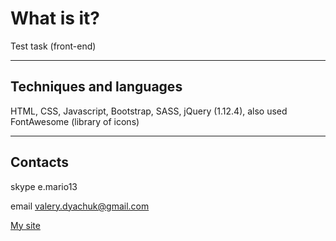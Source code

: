 # What is it?
Test task (front-end)
***
## Techniques and languages
HTML, CSS, Javascript, Bootstrap, SASS, jQuery (1.12.4), also used FontAwesome (library of icons)
***
## Contacts
skype e.mario13

email valery.dyachuk@gmail.com

[My site](http://www.hourse-and-doors.top/)
